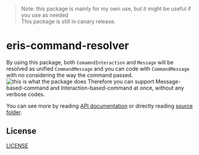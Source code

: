 > Note: this package is mainly for my own use, but it might be useful if you use as needed  
> This package is still in canary release.
# eris-command-resolver
By using this package, both `ComamndInteraction` and `Message` will be resolved as unified `CommandMessage` and you can code with `CommandMessage` with no considering the way the command passed.  
 ![this is what the package does](https://user-images.githubusercontent.com/56076195/157648893-e409de75-4c97-423f-8095-ddeeaca2bf21.png)
Therefore you can support Message-based-command and Interaction-based-command at once, without any verbose codes.  

You can see more by reading [API documentation](https://mtripg6666tdr.github.io/eris-command-resolver/) or directly reading [source folder](src/).  

## License
[LICENSE](LICENSE)
